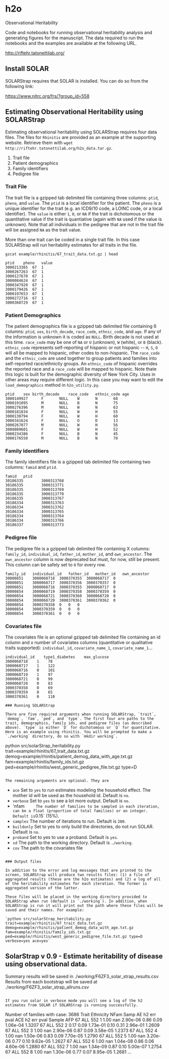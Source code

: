# h2o
Observational Heritability

Code and notebooks for running observational heritability analysis and generating figures for the manuscript. The data required to run the notebooks and the examples are available at the following URL.

http://riftehr.tatonettilab.org/

## Install SOLAR

SOLARStrap requires that SOLAR is installed. You can do so from the following link:

https://www.nitrc.org/frs/?group_id=558

## Estimating Observational Heritability using SOLARStrap

Estimating observational heritability using SOLARStrap requires four data files. The files for `Rhinitis` are provided as an example at the supporting website. Retrieve them with `wget http://riftehr.tatonettilab.org/h2o_data.tar.gz`.

1. Trait file
2. Patient demographics
3. Family identifiers
4. Pedigree file

### Trait File

The trait file is a gzipped tab delimited file containing three columns: `ptid`, `pheno`, and `value`. The `ptid` is a local identifier for the patient. The `pheno` is a unique identifier for the trait (e.g. an ICD9/10 code, a LOINC code, or a local identifier). The `value` is either `1`, `0`, or `NA` if the trait is dichotomous or the quantitative value if the trait is quantiative (again with `NA` used if the value is unknown). Note that all individuals in the pedigree that are not in the trait file will be assigned `NA` as the trait value.

More than one trait can be coded in a single trait file. In this case SOLARStrap will run heritability estimates for all traits in the file. 

`gzcat example/rhinitis/67_trait_data.txt.gz | head`

```
ptid	pheno	value
3000213365	67	1
3000267263	67	1
3000127670	67	1
3000084624	67	1
3000347920	67	1
3000179426	67	1
3000197653	67	1
3000272716	67	1
3000360729	67	1
```

### Patient Demographics

The patient demographics file is a gzipped tab delimited file containing 6 columns: `ptid`, `sex`, `birth_decade`, `race_code`, `ethnic_code`, and `age`. If any of the information is unknown it is coded as `NULL`. Birth decade is not used at this time. `race_code` may be one of `NA` or `U` (unknown), `W` (white), or `B` (black). `ethnic_code` represents self-reporting of hispanic or not hispanic -- `H`, `S`, `O` will all be mapped to hispanic, other codes to non-hispanic. The `race_code` and the `ethnic_code` are used together to group patients and families into self-reported race/ethnicity groups. An `ethnic_code` of hispanic overrides the reported race and a `race_code` will be mapped to hispanic. Note thate this logic is built for the demographic diversity of New York City. Uses in other areas may require different logic. In this case you may want to edit the `load_demographics` method in `h2o_utility.py`. 

```
ptid	sex	birth_decade	race_code	ethnic_code	age
3000149927      F       NULL    W       N       68
3000191095      M       NULL    B       N       75
3000276396      M       NULL    W       N       63
3000181834      F       NULL    W       H       55
3000130794      F       NULL    W       H       60
3000341624      F       NULL    O       D       13
3000267077      M       NULL    W       H       56
3000089601      F       NULL    W       H       52
3000234386      F       NULL    B       N       45
3000176550      M       NULL    B       N       70
```

### Family Identifiers

The family identifiers file is a gzipped tab delimited file containing two columns: `famid` and `ptid`. 

```
famid   ptid
30186335        3000313768
30186335        3000313771
30186335        3000313769
30186335        3000313770
30186335        3000313767
30186334        3000313763
30186334        3000313762
30186334        3000313765
30186334        3000313764
30186334        3000313766
30186337        3000313773
```

### Pedigree file

The pedigree file is a gzipped tab delimited file containing X columns: `family_id`, `individual_id`, `father_id`, `mother_id`, and `own_ancestor`. The `own_ancestor` column is now deprecated but must, for now, still be present. This column can be safely set to `0` for every row.

```
family_id	individual_id	father_id	mother_id	own_ancestor
30000851	3000068718	3000370355	3000068717	0
30000851	3000068717	3000370356	3000370357	0
30000851	3000068716	3000370355	3000068717	0
30000854	3000068719	3000370358	3000370359	0
30000854	3000068721	3000370360	3000068720	0
30000854	3000068720	3000370361	3000370362	0
30000854	3000370358	0	0	0
30000854	3000370359	0	0	0
30000854	3000370361	0	0	0
```

### Covariates file

The covariates file is an optional gzipped tab delimited file containing an id column and x number of covariates columns (quantitative or qualitative traits supported): `individual_id`, `covariate_name_1`, `covariate_name_1`... 

```
individual_id    type1_diabetes    max_glucose
3000068718    1    78
3000068717    1    122    
3000068716    0    101   
3000068719    1    97
3000068721    0    99
3000068720    0    83
3000370358    0    69
3000370359    0    65
3000370361    0    110

### Running SOLARStrap

There are five required arguments when running SOLARStrap, `trait`, `demog`, `fam`, `ped`, and `type`. The first four are paths to the trait, demographics, family ids, and pedigree files (as described above). `type` is either `D` for dichotomous or `Q` for quantitative. Here is an example using rhinitis. You will be prompted to make a `./working` directory, do so with `mkdir working`.

```
python src/solarStrap_heritability.py trait=example/rhinitis/67_trait_data.txt.gz demog=example/rhinitis/patient_demog_data_with_age.txt.gz fam=example/rhinitis/family_ids.txt.gz ped=example/rhinitis/west_generic_pedigree_file.txt.gz type=D
```

The remaining arguments are optional. They are 
```
- `ace`       Set to `yes` to run estimates modeling the household effect. The mother id will be used as the household id. Default is `no`.
- `verbose`   Set to `yes` to see a lot more output. Default is `no`.
- 'nfam`      The number of families to be sampled in each iteration, can be a float (proportion of total families) or an integer. Default is `0.15` (15%).
- `samples`   The number of iterations to run. Default is `200`. 
- `buildonly` Set to yes to only build the directories, do not run SOLAR. Default is `no`.
- `proband`   Set to yes to use a proband. Default is `yes`.
- `sd`        The path to the working directory. Default is `./working`.
- `cov`        The path to the covariates file
```

### Output files

In addition to the error and log messages that are printed to the screen, SOLARStrap will produce two results files: (1) a file of aggregated results (these are the h2o estimates) and (2) a log of all of the heritability estimates for each iteration. The former is aggregated version of the latter. 

These files will be placed in the working directory provided to SOLARStrap when run (default is `./working`). In addition, when SOLARStrap is run it will print out the path where these files will be saved and their names. For example:

`python src/solarStrap_heritability.py trait=example/rhinitis/67_trait_data.txt.gz demog=example/rhinitis/patient_demog_data_with_age.txt.gz fam=example/rhinitis/family_ids.txt.gz ped=example/rhinitis/west_generic_pedigree_file.txt.gz type=D verbose=yes ace=yes`

```
SolarStrap v 0.9 - Estimate heritability of disease using observational data.
-----------------------------------------------------------------------------
Summary results will be saved in ./working/F6ZF3_solar_strap_results.csv
Results from each bootstrap will be saved at ./working/F6ZF3_solar_strap_allruns.csv
```

If you run solar in verbose mode you will see a log of the h2 estimates from SOLAR if SOLARStrap is running successfully.

```
Number of families with case: 3686
     Trait       Ethnicity  NFam  Samp   AE h2     err       pval  ACE h2     err       pval Sample AFP
        67             ALL   552     1    1.00     nan   2.90e-06    0.86    0.09   1.06e-04     1.3207
        67             ALL   552     2    0.17    0.09   1.73e-01    0.10    0.31   2.96e-01     1.2609
        67             ALL   552     3    1.00     nan   2.90e-06    0.87    0.09   3.58e-05     1.2373
        67             ALL   552     4    1.00     nan   1.50e-06    0.83    0.09   7.70e-05     1.2790
        67             ALL   552     5    1.00     nan   3.20e-06    0.77    0.10   9.62e-05     1.2627
        67             ALL   552     6    1.00     nan   1.04e-08    0.86    0.06   4.60e-06     1.2880
        67             ALL   552     7    1.00     nan   1.34e-09    0.87    0.10   5.00e-07     1.2754
        67             ALL   552     8    1.00     nan   1.30e-06    0.77    0.07   8.95e-05     1.2681
...
```
